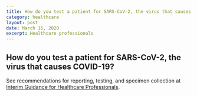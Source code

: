 ```yaml
---
title: How do you test a patient for SARS-CoV-2, the virus that causes COVID-19?
category: healthcare
layout: post
date: March 16, 2020
excerpt: Healthcare professionals
---
```


## How do you test a patient for SARS-CoV-2, the virus that causes COVID-19? ##

See recommendations for reporting, testing, and specimen collection at <a href="https://www.cdc.gov/coronavirus/2019-nCoV/clinical-criteria.html#criteria-evaluation-pui">Interim Guidance for Healthcare Professionals</a>.
